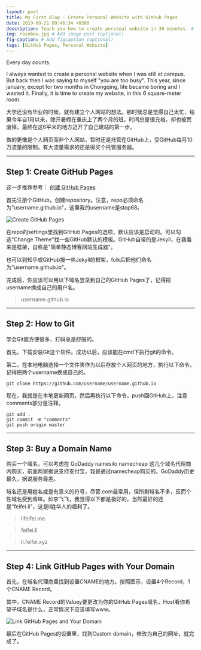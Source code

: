 ```yaml
---
layout: post
title: My First Blog - Create Personal Website with GitHub Pages
date: 2019-09-21 09:46:34 +0300
description: Teach you how to create personal website in 30 minutes. # Add post description (optional)
img: rainbow.jpg # Add image post (optional)
fig-caption: # Add figcaption (optional)
tags: [GitHub Pages, Personal Website]
---
```

Every day counts.

I always wanted to create a personal website when I was still at campus. But back then I was saying to myself "you are too busy". This year, since january, except for two months in Chongqing, life became boring and I wasted it. Finally, it is time to create my website, in this 6 square-meter room.

大学还没有毕业的时候，就有建立个人网站的想法。那时候总是觉得自己太忙，结果今年自1月以来，除开暑假在重庆上了两个月的班，时间总是很充裕，却也被荒废掉。最终在这6平米的地方迈开了自己建站的第一步。

做的更像是个人网页而非个人网站，暂时还是托管在GitHub上，受GitHub每月10万流量的限制。有大流量需求的还是得买个托管服务器。

---

## Step 1: Create GitHub Pages

这一步推荐参考： [创建 GitHub Pages](https://zhuanlan.zhihu.com/p/58229299)

首先注册个GitHub，创建repository。注意，repo必须命名为"username.github.io"，这里我的username是stop68。

![Create GitHub Pages]({{site.baseurl}}/assets/img/y190921/a1.jpg)

在repo的settings里找到GitHub Pages的选项，默认应该是启动的。可以勾选"Change Theme"找一些GitHub默认的模板。GitHub自带的是Jekyll，在我看来是框架，自称是"简单静态博客网站生成器"。

也可以到知乎或GitHub搜一些Jekyll的框架，folk后把他们命名为"username.github.io"。

完成后，你应该可以用以下域名登录到自己的GitHub Pages了，记得把username换成自己的用户名。

  >username.github.io

---
## Step 2: How to Git

学会Git能方便很多，打码总是舒服的。

首先，下载安装Git这个软件。成功以后，应该能在cmd下执行git的命令。

第二，在本地电脑选择一个文件夹作为以后存放个人网页的地方，执行以下命令，记得把两个username换成自己的。

  ```
  git clone https://github.com/username/username.github.io
  ```

现在，我就是在本地更新网页，然后再执行以下命令，push回GitHub上，注意comments部分是注释。

  ```
  git add . 
  git commit -m "comments" 
  git push origin master 
  ```

---
## Step 3: Buy a Domain Name
购买一个域名，可以考虑在 GoDaddy namesilo namecheap 这几个域名代理商内购买，前面两家据说支持支付宝，我是通过namecheap购买的。GoDaddy历史最久，据说服务最差。

域名还是用姓名或是有意义的符号，尽管.com最常用，但所剩域名不多，反而个性域名受到青睐。如李飞飞，我觉得以下都是极好的，当然最好的还是"feifei.li"，这是li姓华人的福利了。

  >lifeifei.me
  
  >feifei.li
      
  >li.feifei.xyz

---
## Step 4: Link GitHub Pages with Your Domain
首先，在域名代理商里找到设置CNAME的地方。按照图示，设置4个Record，1个CNAME Record。

其中，CNAME Record的Valuey要更改为你的GitHub Pages域名，Host看你希望子域名是什么，正常情况下应该填写www。

![Link GitHub Pages and Your Domain]({{site.baseurl}}/assets/img/y190921/a3.jpg)

最后在GitHub Pages的设置里，找到Custom domain，修改为自己的网址，就完成了。
